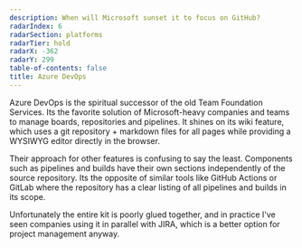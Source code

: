 ```yaml
---
description: When will Microsoft sunset it to focus on GitHub?
radarIndex: 6
radarSection: platforms
radarTier: hold
radarX: -362
radarY: 299
table-of-contents: false
title: Azure DevOps
---
```


Azure DevOps is the spiritual successor of the old Team Foundation Services.
Its the favorite solution of Microsoft-heavy companies and teams to manage
boards, repositories and pipelines. It shines on its wiki feature, which uses a
git repository + markdown files for all pages while providing a WYSIWYG editor
directly in the browser.

Their approach for other features is confusing to say the least. Components
such as pipelines and builds have their own sections independently of the
source repository. Its the opposite of similar tools like GitHub Actions or
GitLab where the repository has a clear listing of all pipelines and builds in
its scope.

Unfortunately the entire kit is poorly glued together, and in practice I've
seen companies using it in parallel with JIRA, which is a better option for
project management anyway.
